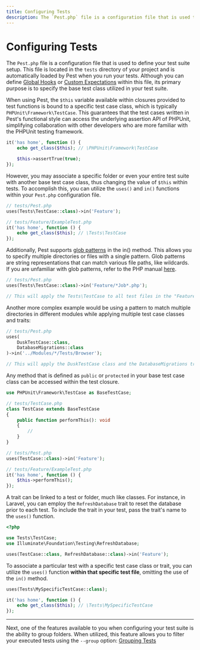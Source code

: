 ```yaml
---
title: Configuring Tests
description: The `Pest.php` file is a configuration file that is used to define your test suite setup. This file is located in the `tests` directory of your project and is automatically loaded by Pest when you run your tests. Although you can define Global Hooks or Custom Expectations within this file, its primary purpose is to specify the base test class utilized in your test suite.
---
```


# Configuring Tests

The `Pest.php` file is a configuration file that is used to define your test suite setup. This file is located in the `tests` directory of your project and is automatically loaded by Pest when you run your tests. Although you can define [Global Hooks](/docs/global-hooks) or [Custom Expectations](/docs/custom-expectations) within this file, its primary purpose is to specify the base test class utilized in your test suite.

When using Pest, the `$this` variable available within closures provided to test functions is bound to a specific test case class, which is typically `PHPUnit\Framework\TestCase`. This guarantees that the test cases written in Pest's functional style can access the underlying assertion API of PHPUnit, simplifying collaboration with other developers who are more familiar with the PHPUnit testing framework.

```php
it('has home', function () {
    echo get_class($this); // \PHPUnit\Framework\TestCase

    $this->assertTrue(true);
});
```

However, you may associate a specific folder or even your entire test suite with another base test case class, thus changing the value of `$this` within tests. To accomplish this, you can utilize the `uses()` and `in()` functions within your `Pest.php` configuration file.

```php
// tests/Pest.php
uses(Tests\TestCase::class)->in('Feature');

// tests/Feature/ExampleTest.php
it('has home', function () {
    echo get_class($this); // \Tests\TestCase
});
```

Additionally, Pest supports [glob patterns](https://www.php.net/manual/en/function.glob.php) in the in() method. This allows you to specify multiple directories or files with a single pattern. Glob patterns are string representations that can match various file paths, like wildcards. If you are unfamiliar with glob patterns, refer to the PHP manual [here](https://www.php.net/manual/en/function.glob.php).

```php
// tests/Pest.php
uses(Tests\TestCase::class)->in('Feature/*Job*.php');

// This will apply the Tests\TestCase to all test files in the "Feature" directory that contains "Job" in their filename.
```

Another more complex example would be using a pattern to match multiple directories in different modules while applying multiple test case classes and traits:

```php
// tests/Pest.php
uses(
    DuskTestCase::class,
    DatabaseMigrations::class
)->in('../Modules/*/Tests/Browser');

// This will apply the DuskTestCase class and the DatabaseMigrations trait to all test files within any module's "Browser" directory.
```

Any method that is defined as `public` or `protected` in your base test case class can be accessed within the test closure.

```php
use PHPUnit\Framework\TestCase as BaseTestCase;

// tests/TestCase.php
class TestCase extends BaseTestCase
{
    public function performThis(): void
    {
        //
    }
}

// tests/Pest.php
uses(TestCase::class)->in('Feature');

// tests/Feature/ExampleTest.php
it('has home', function () {
    $this->performThis();
});
```

A trait can be linked to a test or folder, much like classes. For instance, in Laravel, you can employ the `RefreshDatabase` trait to reset the database prior to each test. To include the trait in your test, pass the trait's name to the `uses()` function.

```php
<?php

use Tests\TestCase;
use Illuminate\Foundation\Testing\RefreshDatabase;

uses(TestCase::class, RefreshDatabase::class)->in('Feature');
```

To associate a particular test with a specific test case class or trait, you can utilize the `uses()` function **within that specific test file**, omitting the use of the `in()` method.

```php
uses(Tests\MySpecificTestCase::class);

it('has home', function () {
    echo get_class($this); // \Tests\MySpecificTestCase
});
```

---

Next, one of the features available to you when configuring your test suite is the ability to group folders. When utilized, this feature allows you to filter your executed tests using the `--group` option: [Grouping Tests](/docs/grouping-tests)
